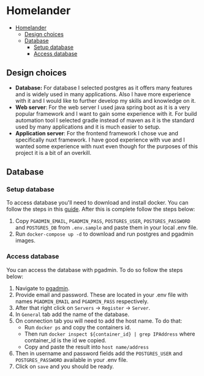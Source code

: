 # Homelander

- [Homelander](#homelander)
  - [Design choices](#design-choices)
  - [Database](#database)
    - [Setup database](#setup-database)
    - [Access database](#access-database)

## Design choices

- **Database:**
  For database I selected postgres as it offers many features and is widely used in many applications. Also I have more experience with it and I would like to further develop my skills and knowledge on it.
- **Web server**:
  For the web server I used java spring boot as it is a very popular framework and I want to gain some experience with it. For build automation tool I selected gradle instead of maven as it is the standard used by many applications and it is much easier to setup.
- **Application server**:
  For the frontend framework I chose vue and specifically nuxt framework. I have good experience with vue and I wanted some experience with nuxt even though for the purposes of this project it is a bit of an overkill.

## Database

### Setup database

To access database you'll need to download and install docker. You can follow the steps in this [guide](https://docs.docker.com/get-docker/). After this is complete follow the steps below:

1. Copy `PGADMIN_EMAIL`, `PGADMIN_PASS`, `POSTGRES_USER`, `POSTGRES_PASSWORD` and `POSTGRES_DB` from `.env.sample` and paste them in your local .env file.
2. Run `docker-compose up -d` to download and run postgres and pgadmin images.

### Access database

You can access the database with pgadmin. To do so follow the steps below:

1. Navigate to [pgadmin](http://localhost:5050/).
2. Provide email and password. These are located in your .env file with names `PGADMIN_EMAIL` and `PGADMIN_PASS` respectively.
3. After that right click on `Servers` -> `Register` -> `Server`.
4. In `General` tab add the name of the database.
5. On connection tab you will need to add the host name. To do that:
   - Run `docker ps` and copy the containers id.
   - Then run `docker inspect ${container_id} | grep IPAddress` where container_id is the id we copied.
   - Copy and paste the result into `host name/address`
6. Then in username and password fields add the `POSTGRES_USER` and `POSTGRES_PASSWORD` available in your .env file.
7. Click on `save` and you should be ready.
